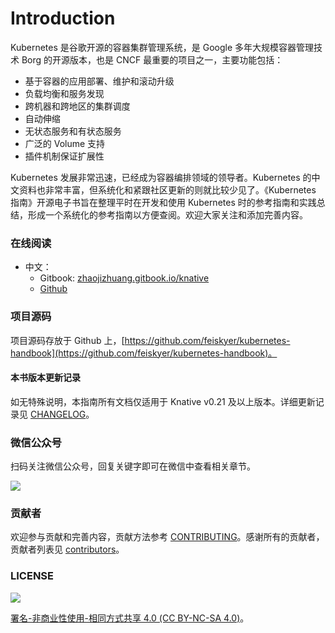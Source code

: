 # Introduction

Kubernetes 是谷歌开源的容器集群管理系统，是 Google 多年大规模容器管理技术 Borg 的开源版本，也是 CNCF 最重要的项目之一，主要功能包括：

* 基于容器的应用部署、维护和滚动升级
* 负载均衡和服务发现
* 跨机器和跨地区的集群调度
* 自动伸缩
* 无状态服务和有状态服务
* 广泛的 Volume 支持
* 插件机制保证扩展性

Kubernetes 发展非常迅速，已经成为容器编排领域的领导者。Kubernetes 的中文资料也非常丰富，但系统化和紧跟社区更新的则就比较少见了。《Kubernetes 指南》开源电子书旨在整理平时在开发和使用 Kubernetes 时的参考指南和实践总结，形成一个系统化的参考指南以方便查阅。欢迎大家关注和添加完善内容。

### 在线阅读 <a id="&#x5728;&#x7EBF;&#x9605;&#x8BFB;"></a>

* 中文：
  * Gitbook: [zhaojizhuang.gitbook.io/knative](https://zhaojizhuang.gitbook.io/knative)
  * [Github](https://github.com/zhaojizhuang/knative-handbook)

### 项目源码 <a id="&#x9879;&#x76EE;&#x6E90;&#x7801;"></a>

项目源码存放于 Github 上，[https://github.com/feiskyer/kubernetes-handbook](https://github.com/feiskyer/kubernetes-handbook)。

#### 本书版本更新记录 <a id="&#x672C;&#x4E66;&#x7248;&#x672C;&#x66F4;&#x65B0;&#x8BB0;&#x5F55;"></a>

如无特殊说明，本指南所有文档仅适用于 Knative v0.21 及以上版本。详细更新记录见 [CHANGELOG](https://github.com/feiskyer/kubernetes-handbook/blob/master/CHANGELOG.md)。

### 微信公众号 <a id="&#x5FAE;&#x4FE1;&#x516C;&#x4F17;&#x53F7;"></a>

扫码关注微信公众号，回复关键字即可在微信中查看相关章节。

![](.gitbook/assets/knative.png)

### 贡献者 <a id="&#x8D21;&#x732E;&#x8005;"></a>

欢迎参与贡献和完善内容，贡献方法参考 [CONTRIBUTING](https://github.com/feiskyer/kubernetes-handbook/blob/master/CONTRIBUTING.md)。感谢所有的贡献者，贡献者列表见 [contributors](https://github.com/feiskyer/kubernetes-handbook/graphs/contributors)。

### LICENSE <a id="license"></a>

![](https://licensebuttons.net/l/by-nc-sa/4.0/88x31.png)

[署名-非商业性使用-相同方式共享 4.0 \(CC BY-NC-SA 4.0\)](https://creativecommons.org/licenses/by-nc-sa/4.0/deed.zh)。

